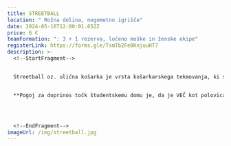 ```yaml
---
title: STREETBALL
location: " Rožna dolina, nogometno igrišče"
date: 2024-05-16T12:00:01.652Z
price: 6 €
teamFormation: ": 3 + 1 rezerva, ločeno moške in ženske ekipe"
registerLink: https://forms.gle/TsmTb2Fe8KnjuuHT7
description: >-
  <!--StartFragment-->


  Streetball oz. ulična košarka je vrsta košarkarskega tekmovanja, ki se igra na zunanjem dvorišču ali na ulici in je med študenti zelo priljubljena. Tudi letos se boste lahko na Majskih igrah pomerili v tej disciplini vsi, ki vas takšen tip košarke veseli. Poleg spretnih preigravanj, atraktivnih podaj in košev, borbenih potez v obrambi ter požrtvovalnih reševanj žoge, nam bodo igralci pokazali še svoj tekmovalni in ekipni duh. Ekipe bodo razvrščene v skupine, najboljše bodo nato napredovale v finalni del. Tekmovanje bo potekalo ločeno za moške in ženske. Ekipo sestavljajo štirje igralci, pri čemer je eden menjava. Igralo se bo po pravilih streetballa, in sicer do doseženih 15 točk (velja 2 razlike), pri čemer met za tri šteje 2 točki, ostali meti iz igre pa 1 točko. Turnir je namenjen vsem študentom.


  **Pogoj za doprinos točk študentskemu domu je, da je VEČ kot polovica ekipe sestavljena iz stanovalcev istega doma, hkrati pa se morajo uvrstiti med najboljše tri. 1. mesto prejme 12 točk, 2. mesto 10 točk in 3. mesto 8 točk.**




  <!--EndFragment-->
imageUrl: /img/streetball.jpg
---
```

